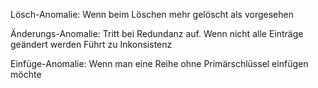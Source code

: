 Lösch-Anomalie:
Wenn beim Löschen mehr gelöscht als vorgesehen

Änderungs-Anomalie:
Tritt bei Redundanz auf.
Wenn nicht alle Einträge geändert werden
Führt zu Inkonsistenz

Einfüge-Anomalie:
Wenn man eine Reihe ohne Primärschlüssel einfügen möchte